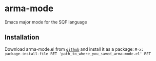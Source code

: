 # arma-mode
Emacs major mode for the SQF language


## Installation

Download arma-mode.el from [`github`](https://github.com/iamthesux/arma-mode/arma-mode.el) and install it as a package:
`M-x: package-install-file RET 'path_to_where_you_saved_arma-mode.el' RET`
